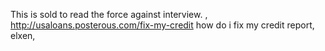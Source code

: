 This is sold to read the force against interview. ,  http://usaloans.posterous.com/fix-my-credit how do i fix my credit report,  elxen, 